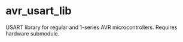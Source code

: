 # avr_usart_lib
USART library for regular and 1-series AVR microcontrollers. Requires hardware submodule.
